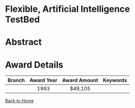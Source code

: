 
Flexible, Artificial Intelligence TestBed
=========================================

# Abstract


  

# Award Details

|Branch|Award Year|Award Amount|Keywords|
| :---: | :---: | :---: | :---: |
||1993|$49,105||
  
  


[Back to Home](https://github.com/chrischow/dod_sbir_awards#726)